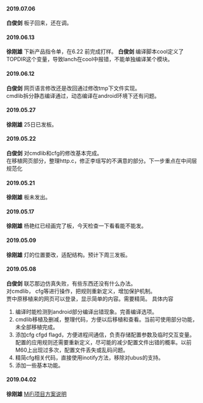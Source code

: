 #### 2019.07.06
**白俊剑**  板子回来，还在调。
#### 2019.06.13
**徐刚雄**  下新产品指令单，在6.22 前完成打样。
**白俊剑**  编译脚本cool定义了TOPDIR这个变量，导致lanch在cool中报错，不能单独编译某个模块。
#### 2019.06.12
**白俊剑**   网页语言修改还是改回通过修改tmp下文件实现。  
cmdlib拆分静态编译通过，动态编译在android环境下还有问题。
#### 2019.05.27
**徐刚雄** 25日已发板。
#### 2019.05.22
**白俊剑**  对cmdlib和cfg的修改基本完成。  
在移植网页部分，整理http.c，修正李瑶写的不满意的部分。下一步重点在中间层规范化
#### 2019.05.21
**徐刚雄**  板未发出。
#### 2019.05.17
**徐刚雄**  杨艳红已经画完了板，今天检查一下看看能不能发。
#### 2019.05.09
**徐刚雄**  灯的位置要改，适配结构。预计下周三发板。
#### 2019.05.08
**白俊剑**  联芯那边仿真失败，有些东西还没有什么办法。  
对cmdlib， cfg等进行操作，把规则重新定义，增加保护机制。  
贾中原移植来的网页可以登录，显示简单的内容。需要精简。
<hide>
具体内容  
1. 编译时能检测到android部分编译出错现象。完善编译选项。  
2. cmdlib移植及删减，整理代码，方便以后移植和查看。当前可使用部分功能，未全部移植完成。  
3. 添加cfg cfgd flagd，方便进程间通信，负责存储配置参数及临时交互变量。配置的应用规则还需要重新定义，尽可能的减少配置文件出错的概率。以前M60上出现过多次，配置文件丢失或乱码问题。  
4. 精简cfg相关代码，直接使用inotify方法，移除对ubus的支持。  
5. 添加一些基本功能。</hide>
#### 2019.04.02
**徐刚雄** [MiFi项目方案说明](http://192.168.1.93:8000/mifi8905/MiFi%E9%A1%B9%E7%9B%AE%E6%96%B9%E6%A1%88%E8%AF%B4%E6%98%8E.xls)
